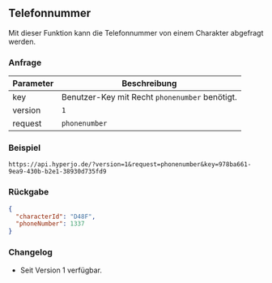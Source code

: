 ## Telefonnummer

Mit dieser Funktion kann die Telefonnummer von einem Charakter abgefragt werden.

### Anfrage

| Parameter | Beschreibung |
| --- | --- |
| key | Benutzer-Key mit Recht `phonenumber` benötigt. |
| version | `1` |
| request | `phonenumber` |

### Beispiel

`https://api.hyperjo.de/?version=1&request=phonenumber&key=978ba661-9ea9-430b-b2e1-38930d735fd9`

### Rückgabe

```json
{
  "characterId": "D48F",
  "phoneNumber": 1337
}
```

### Changelog

- Seit Version 1 verfügbar.